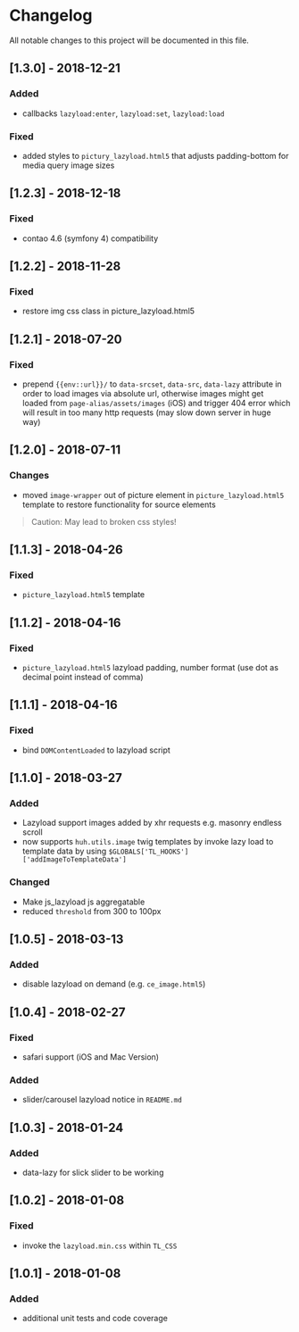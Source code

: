 # Changelog
All notable changes to this project will be documented in this file.

## [1.3.0] - 2018-12-21

### Added
- callbacks `lazyload:enter`, `lazyload:set`, `lazyload:load`

### Fixed
- added styles to `pictury_lazyload.html5` that adjusts padding-bottom for media query image sizes

## [1.2.3] - 2018-12-18

### Fixed
- contao 4.6 (symfony 4) compatibility

## [1.2.2] - 2018-11-28

### Fixed
- restore img css class in picture_lazyload.html5

## [1.2.1] - 2018-07-20

### Fixed
- prepend `{{env::url}}/` to  `data-srcset`, `data-src`, `data-lazy` attribute in order to load images via absolute url, otherwise images might get loaded from `page-alias/assets/images` (iOS) and trigger 404 error which will result in too many http requests (may slow down server in huge way)

## [1.2.0] - 2018-07-11

### Changes
- moved `image-wrapper` out of picture element in `picture_lazyload.html5` template to restore functionality for source elements

> Caution: May lead to broken css styles!

## [1.1.3] - 2018-04-26

### Fixed
- `picture_lazyload.html5` template

## [1.1.2] - 2018-04-16

### Fixed
- `picture_lazyload.html5` lazyload padding, number format (use dot as decimal point instead of comma)

## [1.1.1] - 2018-04-16

### Fixed
- bind `DOMContentLoaded` to lazyload script

## [1.1.0] - 2018-03-27

### Added
- Lazyload support images added by xhr requests e.g. masonry endless scroll
- now supports `huh.utils.image` twig templates by invoke lazy load to template data by using `$GLOBALS['TL_HOOKS']['addImageToTemplateData']` 

### Changed
- Make js_lazyload js aggregatable
- reduced `threshold` from 300 to 100px

## [1.0.5] - 2018-03-13

### Added
- disable lazyload on demand (e.g. `ce_image.html5`)

## [1.0.4] - 2018-02-27

### Fixed
- safari support (iOS and Mac Version)

### Added
- slider/carousel lazyload notice in `README.md`

## [1.0.3] - 2018-01-24

### Added
- data-lazy for slick slider to be working

## [1.0.2] - 2018-01-08

### Fixed
- invoke the `lazyload.min.css` within `TL_CSS`

## [1.0.1] - 2018-01-08

### Added
- additional unit tests and code coverage
